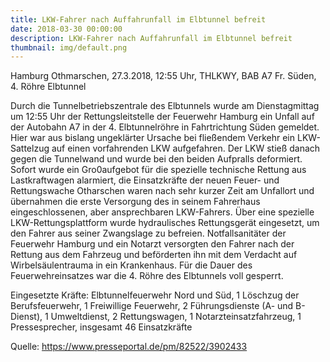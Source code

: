 ```yaml
---
title: LKW-Fahrer nach Auffahrunfall im Elbtunnel befreit
date: 2018-03-30 00:00:00
description: LKW-Fahrer nach Auffahrunfall im Elbtunnel befreit
thumbnail: img/default.png
---
```


Hamburg Othmarschen, 27.3.2018, 12:55 Uhr, THLKWY, BAB A7 Fr. Süden, 4. Röhre Elbtunnel

Durch die Tunnelbetriebszentrale des Elbtunnels wurde am Dienstagmittag um 12:55 Uhr der Rettungsleitstelle der Feuerwehr Hamburg ein Unfall auf der Autobahn A7 in der 4. Elbtunnelröhre in Fahrtrichtung Süden gemeldet.
Hier war aus bislang ungeklärter Ursache bei fließendem Verkehr ein LKW- Sattelzug auf einen vorfahrenden LKW aufgefahren.
Der LKW stieß danach gegen die Tunnelwand und wurde bei den beiden Aufpralls deformiert.
Sofort wurde ein Gro0aufgebot für die spezielle technische Rettung aus Lastkraftwagen alarmiert, die Einsatzkräfte der neuen Feuer- und Rettungswache Otharschen waren nach sehr kurzer Zeit am Unfallort und übernahmen die erste Versorgung des in seinem Fahrerhaus eingeschlossenen, aber ansprechbaren LKW-Fahrers.
Über eine spezielle LKW-Rettungsplattform wurde hydraulisches Rettungsgerät eingesetzt, um den Fahrer aus seiner Zwangslage zu befreien.
Notfallsanitäter der Feuerwehr Hamburg und ein Notarzt versorgten den Fahrer nach der Rettung aus dem Fahrzeug und beförderten ihn mit dem Verdacht auf Wirbelsäulentrauma in ein Krankenhaus.
Für die Dauer des Feuerwehreinsatzes war die 4. Röhre des Elbtunnels voll gesperrt.

Eingesetzte Kräfte: Elbtunnelfeuerwehr Nord und Süd, 1 Löschzug der Berufsfeuerwehr, 1 Freiwillige Feuerwehr, 2 Führungsdienste (A- und B-Dienst), 1 Umweltdienst, 2 Rettungswagen, 1 Notarzteinsatzfahrzeug, 1 Pressesprecher, insgesamt 46 Einsatzkräfte

Quelle: https://www.presseportal.de/pm/82522/3902433


